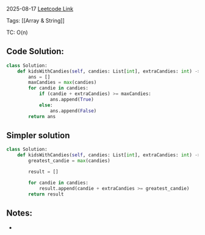 2025-08-17
[Leetcode Link](https://leetcode.com/problems/kids-with-the-greatest-number-of-candies/?envType=study-plan-v2&envId=leetcode-75)

Tags: [[Array & String]]

TC: O(n)
## Code Solution: 

```python
class Solution:
    def kidsWithCandies(self, candies: List[int], extraCandies: int) -> List[bool]:
        ans = []
        maxCandies = max(candies)
        for candie in candies:
            if (candie + extraCandies) >= maxCandies:
                ans.append(True)
            else:
                ans.append(False)
        return ans
```

## Simpler solution
```python
class Solution:
    def kidsWithCandies(self, candies: List[int], extraCandies: int) -> List[bool]:
        greatest_candie = max(candies)

        result = []

        for candie in candies:
            result.append(candie + extraCandies >= greatest_candie)
        return result
```

## Notes:
- 
